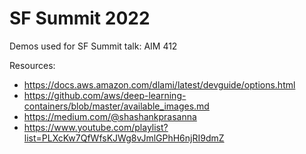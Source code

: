 # SF Summit 2022
Demos used for SF Summit talk: AIM 412

Resources:
* https://docs.aws.amazon.com/dlami/latest/devguide/options.html
* https://github.com/aws/deep-learning-containers/blob/master/available_images.md
* https://medium.com/@shashankprasanna
* https://www.youtube.com/playlist?list=PLXcKw7QfWfsKJWg8vJmlGPhH6njRI9dmZ


